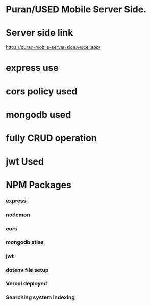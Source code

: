 # Puran/USED Mobile Server Side.

# Server side link
https://puran-mobile-server-side.vercel.app/

# express use
# cors policy used
# mongodb used
# fully CRUD operation
# jwt Used

# NPM Packages
### express 
### nodemon 
### cors 
### mongodb atlas
### jwt
### dotenv file setup
### Vercel deployed
### Searching system indexing